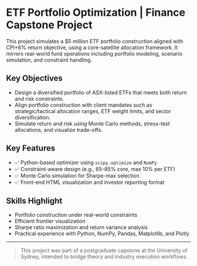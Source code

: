 # ETF Portfolio Optimization | Finance Capstone Project

This project simulates a $5 million ETF portfolio construction aligned with CPI+6% return objective, using a core-satellite allocation framework. It mirrors real-world fund operations including portfolio modeling, scenario simulation, and constraint handling.

## Key Objectives

- Design a diversified portfolio of ASX-listed ETFs that meets both return and risk constraints.
- Align portfolio construction with client mandates such as strategic/tactical allocation ranges, ETF weight limits, and sector diversification.
- Simulate return and risk using Monte Carlo methods, stress-test allocations, and visualize trade-offs.

## Key Features

- ✅ Python-based optimizer using `scipy.optimize` and `NumPy`  
- ✅ Constraint-aware design (e.g., 65–85% core, max 10% per ETF)  
- ✅ Monte Carlo simulation for Sharpe-max selection  
- ✅ Front-end HTML visualization and investor reporting format

## Skills Highlight

- Portfolio construction under real-world constraints  
- Efficient frontier visualization  
- Sharpe ratio maximization and return variance analysis  
- Practical experience with Python, NumPy, Pandas, Matplotlib, and Plotly

---

> This project was part of a postgraduate capstone at the University of Sydney, intended to bridge theory and industry execution workflows.
